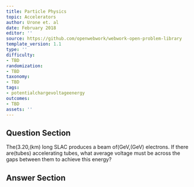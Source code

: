 ```yaml
---
title: Particle Physics
topic: Accelerators
author: Urone et. al
date: February 2018
editor: ''
source: https://github.com/openwebwork/webwork-open-problem-library
template_version: 1.1
type: ''
difficulty:
- TBD
randomization:
- TBD
taxonomy:
- TBD
tags:
- potentialchargevoltageenergy
outcomes:
- TBD
assets: ''
---
```


## Question Section 

The(3.20,(km) long SLAC produces a beam of(GeV,(GeV) electrons. If there are(tubes) accelerating tubes, what average voltage must be across the gaps between them to achieve this energy?



## Answer Section

